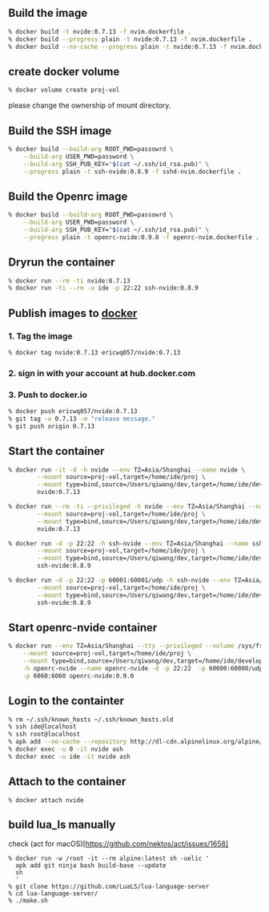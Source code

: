 ## Build the image

```sh
% docker build -t nvide:0.7.13 -f nvim.dockerfile .
% docker build --progress plain -t nvide:0.7.13 -f nvim.dockerfile .
% docker build --no-cache --progress plain -t nvide:0.7.13 -f nvim.dockerfile .
```

## create docker volume

```sh
% docker volume create proj-vol
```

please change the ownership of mount directory.

## Build the SSH image

```sh
% docker build --build-arg ROOT_PWD=passowrd \
	--build-arg USER_PWD=password \
	--build-arg SSH_PUB_KEY="$(cat ~/.ssh/id_rsa.pub)" \
	--progress plain -t ssh-nvide:0.8.9 -f sshd-nvim.dockerfile .
```
## Build the Openrc image

```sh
% docker build --build-arg ROOT_PWD=passowrd \
	--build-arg USER_PWD=password \
	--build-arg SSH_PUB_KEY="$(cat ~/.ssh/id_rsa.pub)" \
	--progress plain -t openrc-nvide:0.9.0 -f openrc-nvim.dockerfile .
```
## Dryrun the container

```sh
% docker run --rm -ti nvide:0.7.13
% docker run -ti --rm -u ide -p 22:22 ssh-nvide:0.8.9
```

## Publish images to [docker](hub.docker.com)

### 1. Tag the image

```sh
% docker tag nvide:0.7.13 ericwq057/nvide:0.7.13
```

### 2. sign in with your account at hub.docker.com

### 3. Push to docker.io

```sh
% docker push ericwq057/nvide:0.7.13
% git tag -a 0.7.13 -m "release message."
% git push origin 0.7.13
```

## Start the container

```sh
% docker run -it -d -h nvide --env TZ=Asia/Shanghai --name nvide \
        --mount source=proj-vol,target=/home/ide/proj \
        --mount type=bind,source=/Users/qiwang/dev,target=/home/ide/develop \
        nvide:0.7.13

% docker run --rm -ti --privileged -h nvide --env TZ=Asia/Shanghai --name nvide \
        --mount source=proj-vol,target=/home/ide/proj \
        --mount type=bind,source=/Users/qiwang/dev,target=/home/ide/develop \
        nvide:0.7.13

% docker run -d -p 22:22 -h ssh-nvide --env TZ=Asia/Shanghai --name ssh-nvide \
        --mount source=proj-vol,target=/home/ide/proj \
        --mount type=bind,source=/Users/qiwang/dev,target=/home/ide/develop \
        ssh-nvide:0.8.9

% docker run -d -p 22:22 -p 60001:60001/udp -h ssh-nvide --env TZ=Asia/Shanghai --name ssh-nvide \
        --mount source=proj-vol,target=/home/ide/proj \
        --mount type=bind,source=/Users/qiwang/dev,target=/home/ide/develop \
        ssh-nvide:0.8.9
```

## Start openrc-nvide container

```sh
% docker run --env TZ=Asia/Shanghai --tty --privileged --volume /sys/fs/cgroup:/sys/fs/cgroup:ro \
    --mount source=proj-vol,target=/home/ide/proj \
    --mount type=bind,source=/Users/qiwang/dev,target=/home/ide/develop \
    -h openrc-nvide --name openrc-nvide -d -p 22:22  -p 60000:60000/udp  -p 60001:60001/udp -p 60002:60002/udp \
    -p 6060:6060 openrc-nvide:0.9.0
```

## Login to the containter

```sh
% rm ~/.ssh/known_hosts ~/.ssh/known_hosts.old
% ssh ide@localhost
% ssh root@localhost
% apk add --no-cache --repository http://dl-cdn.alpinelinux.org/alpine/edge/main ca-certificates curl
% docker exec -u 0 -it nvide ash
% docker exec -u ide -it nvide ash
```

## Attach to the container

```
% docker attach nvide
```

## build lua_ls manually

check (act for macOS)[https://github.com/nektos/act/issues/1658]

```
% docker run -w /root -it --rm alpine:latest sh -uelic '
  apk add git ninja bash build-base --update
  sh
  '
% git clone https://github.com/LuaLS/lua-language-server
% cd lua-language-server/
% ./make.sh
```

